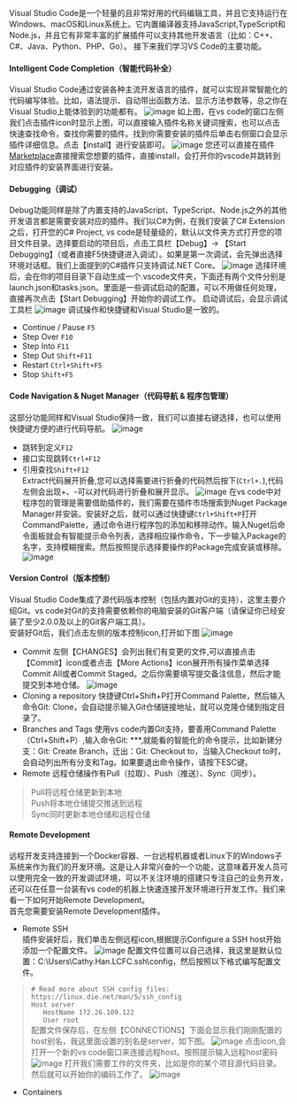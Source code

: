 Visual Studio Code是一个轻量的且非常好用的代码编辑工具，并且它支持运行在Windows、macOS和Linux系统上。它内置编译器支持JavaScript,TypeScript和Node.js，并且它有非常丰富的扩展插件可以支持其他开发语言（比如：C++、C#、Java、Python、PHP、Go）。
接下来我们学习VS Code的主要功能。
#### Intelligent Code Completion（智能代码补全）
Visual Studio Code通过安装各种主流开发语言的插件，就可以实现非常智能化的代码编写体验。比如，语法提示、自动带出函数方法、显示方法参数等，总之你在Visual Studio上能体验到的功能都有。
![image](images/vscode-extensions-search.png)
如上图，在vs code的窗口左侧我们点击插件icon时显示上图，可以直接输入插件名称关键词搜索，也可以点击快速查找命令，查找你需要的插件。找到你需要安装的插件后单击右侧窗口会显示插件详细信息。点击【install】进行安装即可。
![image](images/vscode-extensions-search2.png)
您还可以直接在插件[Marketplace](https://marketplace.visualstudio.com/vscode)直接搜索您想要的插件，直接install，会打开你的vscode并跳转到对应插件的安装界面进行安装。

#### Debugging（调试）
Debug功能同样是除了内置支持的JavaScript、TypeScript、Node.js之外的其他开发语言都是需要安装对应的插件。我们以C#为例，在我们安装了C# Extension之后，打开您的C# Project, vs code是轻量级的，默认以文件夹方式打开您的项目文件目录。选择要启动的项目后，点击工具栏【Debug】-> 【Start Debugging】（或者直接F5快捷键进入调试）。如果是第一次调试，会先弹出选择环境对话框。我们上面提到的C#插件只支持调试.NET Core。
![image](images/debug.png)
选择环境后，会在你的项目目录下自动生成一个.vscode文件夹，下面还有两个文件分别是launch.json和tasks.json。里面是一些调试启动的配置，可以不用做任何处理，直接再次点击【Start Debugging】开始你的调试工作。
启动调试后，会显示调试工具栏
![image](images/toolbar.png)
调试操作和快捷键和Visual Studio是一致的。
* Continue / Pause `F5`
* Step Over `F10`
* Step Into `F11`
* Step Out `Shift+F11`
* Restart `Ctrl+Shift+F5`
* Stop `Shift+F5`

#### Code Navigation & Nuget Manager（代码导航 & 程序包管理）
这部分功能同样和Visual Studio保持一致，我们可以直接右键选择，也可以使用快捷键方便的进行代码导航。
![image](images/codenavigation.png)
* 跳转到定义`F12`
* 接口实现跳转`Ctrl+F12`
* 引用查找`Shift+F12`  
Extract代码展开折叠,您可以选择需要进行折叠的代码然后按下(`Ctrl+.`),代码左侧会出现+、-可以对代码进行折叠和展开显示。
![image](images/extract.png)
在vs code中对程序包的管理是需要借助插件的，我们需要在插件市场搜索到Nuget Package Manager并安装。安装好之后，就可以通过快捷键` Ctrl+Shift+P `打开CommandPalette，通过命令进行程序包的添加和移除动作。输入Nuget后命令面板就会有智能提示命令列表，选择相应操作命令，下一步输入Package的名字，支持模糊搜索。然后按照提示选择要操作的Package完成安装或移除。
![image](images/nuget.png)


#### Version Control（版本控制）
Visual Studio Code集成了源代码版本控制（包括内置对Git的支持），这里主要介绍Git。vs code对Git的支持需要依赖你的电脑安装的Git客户端（请保证你已经安装了至少2.0.0及以上的Git客户端工具）。  
安装好Git后，我们点击左侧的版本控制icon,打开如下图
![image](images/githistory.png)
* Commit
左侧【CHANGES】会列出我们有变更的文件,可以直接点击【Commit】icon或者点击【More Actions】icon展开所有操作菜单选择Commit All或者Commit Staged。之后你需要填写提交备注信息，然后才能提交到本地仓储。
![image](images/gitoperation.png)
* Cloning a repository 
快捷键Ctrl+Shift+P打开Command Palette，然后输入命令Git: Clone，会自动提示输入Git仓储链接地址，就可以克隆仓储到指定目录了。
* Branches and Tags
使用vs code内置Git支持，要善用Command Palette（Ctrl+Shift+P）,输入命令Git: ***,就能看的智能化的命令提示，比如新建分支：Git: Create Branch，迁出：Git: Checkout to，当输入Checkout to时，会自动列出所有分支和Tag。如果要退出命令操作，请按下ESC键。
* Remote
远程仓储操作有Pull（拉取）、Push（推送）、Sync（同步）。
> Pull将远程仓储更新到本地  
> Push将本地仓储提交推送到远程  
> Sync同时更新本地仓储和远程仓储  

#### Remote Development
远程开发支持连接到一个Docker容器、一台远程机器或者Linux下的Windows子系统来作为我们的开发环境。这是让人非常兴奋的一个功能，这意味着开发人员可以使用完全一致的开发调试环境，可以不关注环境的搭建只专注自己的业务开发，还可以在任意一台装有vs code的机器上快速连接开发环境进行开发工作。我们来看一下如何开始Remote Development。  
首先您需要安装Remote Development插件。
* Remote SSH  
插件安装好后，我们单击左侧远程icon,根据提示Configure a SSH host开始添加一个配置文件。
![image](images/sshconfig.png)
配置文件位置可以自己选择，我这里是默认位置：C:\Users\Cathy.Han.LCFC\.ssh\config，然后按照以下格式编写配置文件。  
> ` # Read more about SSH config files: https://linux.die.net/man/5/ssh_config `   
> ` Host server `  
> `    HostName 172.26.109.122 `  
> `    User root `  
配置文件保存后，在左侧【CONNECTIONS】下面会显示我们刚刚配置的host别名，我这里面设置的别名是server，如下图。
![image](images/openconnect.png)
点击icon,会打开一个新的vs code窗口来连接远程host。按照提示输入远程host密码
![image](images/connecthost.png)
打开我们需要工作的文件夹，比如是你的某个项目源代码目录。然后就可以开始你的编码工作了。
![image](images/sshfolder.png)

* Containers


